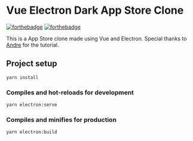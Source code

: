 # Vue Electron Dark App Store Clone

[![forthebadge](https://forthebadge.com/images/badges/built-with-love.svg)](https://forthebadge.com)
[![forthebadge](https://forthebadge.com/images/badges/made-with-vue.svg)](https://forthebadge.com)

This is a App Store clone made using Vue and Electron. Special thanks to
[Andre](https://www.youtube.com/channel/UCtb40EQj2inp8zuaQlLx3iQ 'Andre Madarang') for the tutorial.

## Project setup

```
yarn install
```

### Compiles and hot-reloads for development

```
yarn electron:serve
```

### Compiles and minifies for production

```
yarn electron:build
```
